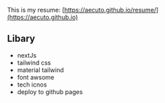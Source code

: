 This is my resume: [https://aecuto.github.io/resume/](https://aecuto.github.io) 

## Libary

- nextJs
- tailwind css
- material tailwind
- font awsome
- tech icnos
- deploy to github pages
